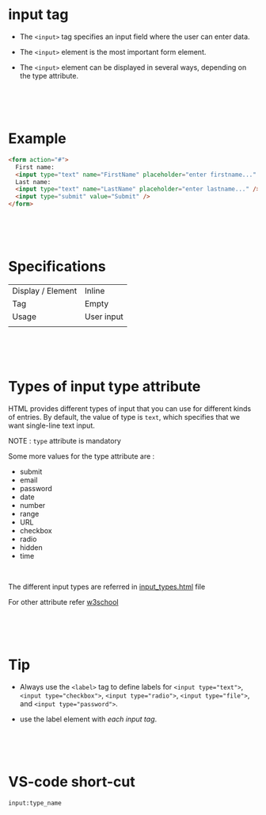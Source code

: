 # input tag

- The `<input>` tag specifies an input field where the user can enter data.

- The `<input>` element is the most important form element.

- The `<input>` element can be displayed in several ways, depending on the type attribute.

&nbsp;

&nbsp;

# Example

```html
<form action="#">
  First name:
  <input type="text" name="FirstName" placeholder="enter firstname..." /><br />
  Last name:
  <input type="text" name="LastName" placeholder="enter lastname..." /><br />
  <input type="submit" value="Submit" />
</form>
```

&nbsp;

&nbsp;

# Specifications

|                   |            |
| ----------------- | ---------- |
| Display / Element | Inline     |
| Tag               | Empty      |
| Usage             | User input |
|                   |            |

&nbsp;

&nbsp;

# Types of input type attribute

HTML provides different types of input that you can use for different kinds of entries. By default, the value of type is `text`, which specifies that we want single-line text input.

NOTE : `type` attribute is mandatory
&nbsp;

Some more values for the type attribute are :

- submit
- email
- password
- date
- number
- range
- URL
- checkbox
- radio
- hidden
- time

&nbsp;

The different input types are referred in [input_types.html](input_types.html) file

For other attribute refer [w3school](https://www.w3schools.com/tags/tag_input.asp)

&nbsp;

&nbsp;

# Tip

- Always use the `<label>` tag to define labels for `<input type="text">`, `<input type="checkbox">`, `<input type="radio">`, `<input type="file">`, and `<input type="password">`.

- use the label element with _each input tag_.

&nbsp;

&nbsp;

# VS-code short-cut

```
input:type_name
```
